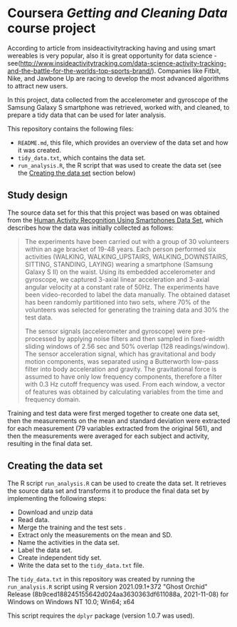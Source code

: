 # Coursera *Getting and Cleaning Data* course project

According to article from insideactivitytracking having and using smart wereables is very popular, also it is great opportunity for data science - see(http://www.insideactivitytracking.com/data-science-activity-tracking-and-the-battle-for-the-worlds-top-sports-brand/). Companies like Fitbit, Nike, and Jawbone Up are racing to develop the most advanced algorithms to attract new users.

In this project, data collected from the accelerometer and gyroscope of the Samsung Galaxy S smartphone was retrieved, worked with, and cleaned, to prepare a tidy data that can be used for later analysis.

This repository contains the following files:

- `README.md`, this file, which provides an overview of the data set and how it was created.
- `tidy_data.txt`, which contains the data set.
- `run_analysis.R`, the R script that was used to create the data set (see the [Creating the data set](#creating-data-set) section below) 

## Study design 

The source data set for this that this project was based on was obtained from the [Human Activity Recognition Using Smartphones Data Set](http://archive.ics.uci.edu/ml/datasets/Human+Activity+Recognition+Using+Smartphones#), which describes how the data was initially collected as follows:

> The experiments have been carried out with a group of 30 volunteers within an age bracket of 19-48 years. Each person performed six activities (WALKING, WALKING\_UPSTAIRS, WALKING\_DOWNSTAIRS, SITTING, STANDING, LAYING) wearing a smartphone (Samsung Galaxy S II) on the waist. Using its embedded accelerometer and gyroscope, we captured 3-axial linear acceleration and 3-axial angular velocity at a constant rate of 50Hz. The experiments have been video-recorded to label the data manually. The obtained dataset has been randomly partitioned into two sets, where 70% of the volunteers was selected for generating the training data and 30% the test data.
> 
> The sensor signals (accelerometer and gyroscope) were pre-processed by applying noise filters and then sampled in fixed-width sliding windows of 2.56 sec and 50% overlap (128 readings/window). The sensor acceleration signal, which has gravitational and body motion components, was separated using a Butterworth low-pass filter into body acceleration and gravity. The gravitational force is assumed to have only low frequency components, therefore a filter with 0.3 Hz cutoff frequency was used. From each window, a vector of features was obtained by calculating variables from the time and frequency domain.

Training and test data were first merged together to create one data set, then the measurements on the mean and standard deviation were extracted for each measurement (79 variables extracted from the original 561), and then the measurements were averaged for each subject and activity, resulting in the final data set.

## Creating the data set 

The R script `run_analysis.R` can be used to create the data set. It retrieves the source data set and transforms it to produce the final data set by implementing the following steps:

- Download and unzip data 
- Read data.
- Merge the training and the test sets .
- Extract only the measurements on the mean and SD.
- Name the activities in the data set.
- Label the data set.
- Create independent tidy set.
- Write the data set to the `tidy_data.txt` file.

The `tidy_data.txt` in this repository was created by running the `run_analysis.R` script using R version 2021.09.1+372 "Ghost Orchid" Release (8b9ced188245155642d024aa3630363df611088a, 2021-11-08) for Windows on Windows NT 10.0; Win64; x64

This script requires the `dplyr` package (version 1.0.7 was used).



